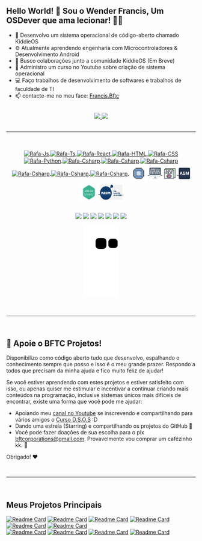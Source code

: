 ## Hello World! 🖖 Sou o Wender Francis, Um OSDever que ama lecionar! 👨‍🏫

- 💾 Desenvolvo um sistema operacional de código-aberto chamado KiddieOS
- ⚙ Atualmente aprendendo engenharia com Microcontroladores & Desenvolvimento Android
- 👥 Busco colaborações junto a comunidade KiddieOS (Em Breve)
- 🎥 Administro um curso no Youtube sobre criação de sistema operacional
- 💻 Faço trabalhos de desenvolvimento de softwares e trabalhos de faculdade de TI
- 📫 contacte-me no meu face: [Francis.Bftc](https://www.facebook.com/francis.bftc/)

<br>

<div align="center">
  <a href="https://github.com/FrancisBFTC">
  <img height="180em" src="https://github-readme-stats.vercel.app/api?username=FrancisBFTC&show_icons=true&theme=radical&include_all_commits=true&count_private=true"/>
  <img height="180em" src="https://github-readme-stats.vercel.app/api/top-langs/?username=FrancisBFTC&layout=compact&langs_count=10&theme=radical"/>
</div>
  
<br>
<hr>
<br>

<div style="display: inline_block" align="center"><br>
  <img align="center" alt="Rafa-Js" height="30" width="40" src="https://cdn.jsdelivr.net/gh/devicons/devicon/icons/arduino/arduino-original-wordmark.svg">
  <img align="center" alt="Rafa-Ts" height="30" width="40" src="https://cdn.jsdelivr.net/gh/devicons/devicon/icons/bash/bash-original.svg">
  <img align="center" alt="Rafa-React" height="30" width="40" src="https://cdn.jsdelivr.net/gh/devicons/devicon/icons/c/c-original.svg">
  <img align="center" alt="Rafa-HTML" height="30" width="40" src="https://cdn.jsdelivr.net/gh/devicons/devicon/icons/cplusplus/cplusplus-original.svg">
  <img align="center" alt="Rafa-CSS" height="30" width="40" src="https://cdn.jsdelivr.net/gh/devicons/devicon/icons/embeddedc/embeddedc-plain-wordmark.svg">
  <img align="center" alt="Rafa-Python" height="30" width="40" src="https://cdn.jsdelivr.net/gh/devicons/devicon/icons/oracle/oracle-original.svg">
  <img align="center" alt="Rafa-Csharp" height="30" width="40" src="https://cdn.jsdelivr.net/gh/devicons/devicon/icons/java/java-original-wordmark.svg">
  <img align="center" alt="Rafa-Csharp" height="30" width="40" src="https://cdn.jsdelivr.net/gh/devicons/devicon/icons/html5/html5-original.svg">
  <img align="center" alt="Rafa-Csharp" height="30" width="40" src="https://cdn.jsdelivr.net/gh/devicons/devicon/icons/debian/debian-plain-wordmark.svg">
  <img align="center" alt="Rafa-Csharp" height="30" width="40" src="https://cdn.jsdelivr.net/gh/devicons/devicon/icons/windows8/windows8-original.svg">
  <img align="center" alt="Rafa-Csharp" height="30" width="40" src="https://cdn.jsdelivr.net/gh/devicons/devicon/icons/labview/labview-original.svg">
  <img align="center" alt="Rafa-Csharp" height="30" width="40" src="https://cdn.jsdelivr.net/gh/devicons/devicon/icons/msdos/msdos-original.svg">
  <img align="center" height="50" width="50" src="icons8-processador-100.png">
  <img align="center" height="30" width="30" src="icons8-binary-code-94.png">
  <img align="center" height="30" width="40" src="icons8-analytics-64.png">
  <img align="center" height="30" width="30" src="asm.png">
  <img align="center" height="50" width="50" src="Assembly-x86.png">
  <img align="center" height="40" width="60" src="Nasm.png">
</div>
  
  ##
 
<div align="center"> 
  <a href="https://www.youtube.com/channel/UCAC2WHKy7UmEQXaZbMfcszg" target="_blank"><img src="https://img.shields.io/badge/YouTube-FF0000?style=for-the-badge&logo=youtube&logoColor=white" target="_blank"></a>
  <a href="https://instagram.com/francisbftc.sys" target="_blank"><img src="https://img.shields.io/badge/-Instagram-%23E4405F?style=for-the-badge&logo=instagram&logoColor=white" target="_blank"></a>
 <a href="https://discord.gg/RDbdxZBZ" target="_blank"><img src="https://img.shields.io/badge/Discord-7289DA?style=for-the-badge&logo=discord&logoColor=white" target="_blank"></a> 
  <a href = "mailto:bftcorporations@gmail.com"><img src="https://img.shields.io/badge/Gmail-D14836?style=for-the-badge&logo=gmail&logoColor=white" target="_blank"></a>
  <a href="https://www.linkedin.com/in/bftcorporations/" target="_blank"><img src="https://img.shields.io/badge/-LinkedIn-%230077B5?style=for-the-badge&logo=linkedin&logoColor=white" target="_blank"></a> 
 <a href="https://www.facebook.com/francis.bftc/" target="_blank"><img src="https://img.shields.io/badge/Facebook-1877F2?style=for-the-badge&logo=facebook&logoColor=white" target="_blank"></a>
 <a href="" target="_blank"><img src="https://img.shields.io/badge/SoundCloud-FF3300?style=for-the-badge&logo=soundcloud&logoColor=white" target="_blank"></a>

  ![Snake animation](https://github.com/FrancisBFTC/FrancisBFTC/blob/output/github-contribution-grid-snake.svg)
 
</div>
  
<br>
<hr>
<br>
  
## :sparkling_heart: Apoie o BFTC Projetos!

Disponibilizo como código aberto tudo que desenvolvo, espalhando o conhecimento sempre que posso e isso é o meu grande prazer. Respondo a todos que precisam da minha ajuda e fico muito feliz de ajudar!

Se você estiver aprendendo com estes projetos e estiver satisfeito com isso, ou apenas quiser me estimular e incentivar a continuar criando mais conteúdos na programação, inclusive sistemas únicos mais difíceis de encontrar, existe uma forma que você pode me ajudar:

- Apoiando meu [canal no Youtube](https://www.youtube.com/channel/UCAC2WHKy7UmEQXaZbMfcszg) se inscrevendo e compartilhando para vários amigos o [Curso D.S.O.S](https://www.youtube.com/playlist?list=PLsoiO2Be-2z8BfsSkspJfDiuKeC9-LSca) :D
- Dando uma estrela (Starring) e compartilhando os projetos do GitHub 🚀
- Você pode fazer doações de sua escolha para o pix bftcorporations@gmail.com. Provavelmente vou comprar um cafézinho kk. :tea:

Obrigado! :heart:

<br>
<hr>
<br>
 
## Meus Projetos Principais
  
[![Readme Card](https://github-readme-stats.vercel.app/api/pin/?username=FrancisBFTC&repo=KiddieOS_Development)](https://github.com/FrancisBFTC/KiddieOS_Development)
[![Readme Card](https://github-readme-stats.vercel.app/api/pin/?username=FrancisBFTC&repo=Electrical_Engineering_Assembly)](https://github.com/FrancisBFTC/Electrical_Engineering_Assembly)
[![Readme Card](https://github-readme-stats.vercel.app/api/pin/?username=FrancisBFTC&repo=KiddieOS_SysCall)](https://github.com/FrancisBFTC/KiddieOS_SysCall)
[![Readme Card](https://github-readme-stats.vercel.app/api/pin/?username=FrancisBFTC&repo=RouthHurwitz_C_Algoritm)](https://github.com/FrancisBFTC/RouthHurwitz_C_Algoritm)
[![Readme Card](https://github-readme-stats.vercel.app/api/pin/?username=FrancisBFTC&repo=ProCalc-C)](https://github.com/FrancisBFTC/ProCalc-C)
[![Readme Card](https://github-readme-stats.vercel.app/api/pin/?username=FrancisBFTC&repo=CFOCOL_Programming)](https://github.com/FrancisBFTC/CFOCOL_Programming)  
[![Readme Card](https://github-readme-stats.vercel.app/api/pin/?username=FrancisBFTC&repo=Linguagem-Plax-JAVA)](https://github.com/FrancisBFTC/Linguagem-Plax-JAVA)
[![Readme Card](https://github-readme-stats.vercel.app/api/pin/?username=FrancisBFTC&repo=Eletronix-JAVA)](https://github.com/FrancisBFTC/Eletronix-JAVA)
[![Readme Card](https://github-readme-stats.vercel.app/api/pin/?username=FrancisBFTC&repo=InterComp-JAVA-Arduino)](https://github.com/FrancisBFTC/InterComp-JAVA-Arduino)
[![Readme Card](https://github-readme-stats.vercel.app/api/pin/?username=FrancisBFTC&repo=RAST_Kali_Linux-SHELL)](https://github.com/FrancisBFTC/RAST_Kali_Linux-SHELL)
  
<br>
